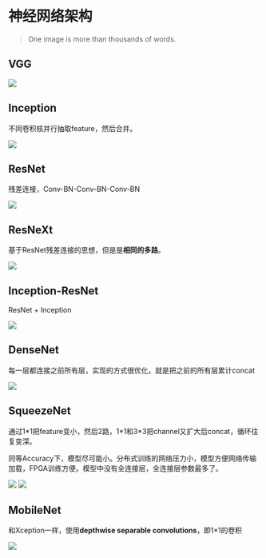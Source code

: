 # 神经网络架构

> One image is more than thousands of words.

## VGG

<img src='./assets/vgg-arch.png'>

## Inception

不同卷积核并行抽取feature，然后合并。

<img src='./assets/Inception-v3-snap.png'>

## ResNet

残差连接，Conv-BN-Conv-BN-Conv-BN

<img src='./assets/ResNet50-snap.png'>

## ResNeXt

基于ResNet残差连接的思想，但是是**相同的多路**。

<img src='./assets/ResNeXt-snap.png'>

## Inception-ResNet

ResNet + Inception

<img src='./assets/Inception-ResNet-snap.png'>

## DenseNet

每一层都连接之前所有层，实现的方式很优化，就是把之前的所有层累计concat

<img src='./assets/DenseNet-snap.png'>

## SqueezeNet

通过1\*1把feature变小，然后2路，1\*1和3\*3把channel又扩大后concat，循环往复变深。

同等Accuracy下，模型尽可能小。分布式训练的网络压力小，模型方便网络传输加载，FPGA训练方便。模型中没有全连接层，全连接层参数最多了。

<img src='./assets/SqueezeNet-arch.png'>

<img src='./assets/SqueezeNet-snap.png'>

## MobileNet

和Xception一样，使用**depthwise separable convolutions**，即1\*1的卷积

<img src='./assets/MobileNet-snap.png'>

